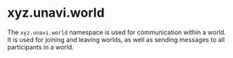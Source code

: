 # xyz.unavi.world

The `xyz.unavi.world` namespace is used for communication within a world. It is used for joining and leaving worlds, as well as sending messages to all participants in a world.
